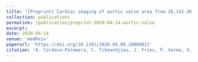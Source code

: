 ```yaml
---
title: "[Preprint] Cardiac imaging of aortic valve area from 26,142 UK Biobank participants reveal novel genetic associations and shared genetic comorbidity with multiple disease phenotypes"
collection: publications
permalink: /publication/preprint-2020-04-14-aortic-valve
excerpt: 
date: 2020-04-14
venue: 'medRxiv'
paperurl: 'https://doi.org/10.1101/2020.04.09.20060012'
citation: 'A. Cordova-Palomera, C. Tcheandjieu, J. Fries, P. Varma, V. Chen, M. Fiterau, K. Xiao, H. Tejeda, B. Keavney, H. Cordell, Y. Tanigawa, G. Venkataraman, M. Rivas, C. Re, E. Ashley, J. R. Priest, Cardiac imaging of aortic valve area from 26,142 UK Biobank participants reveal novel genetic associations and shared genetic comorbidity with multiple disease phenotypes. medRxiv, 2020.04.09.20060012 (2020).'
---
```

<!-- ispublishedpreprint: "True" -->
